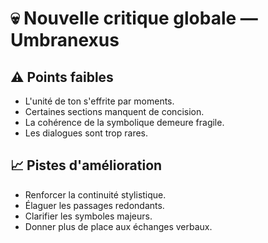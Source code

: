 # 💀 Nouvelle critique globale — Umbranexus

## ⚠️ Points faibles
- L'unité de ton s'effrite par moments.
- Certaines sections manquent de concision.
- La cohérence de la symbolique demeure fragile.
- Les dialogues sont trop rares.

## 📈 Pistes d'amélioration
- Renforcer la continuité stylistique.
- Élaguer les passages redondants.
- Clarifier les symboles majeurs.
- Donner plus de place aux échanges verbaux.
